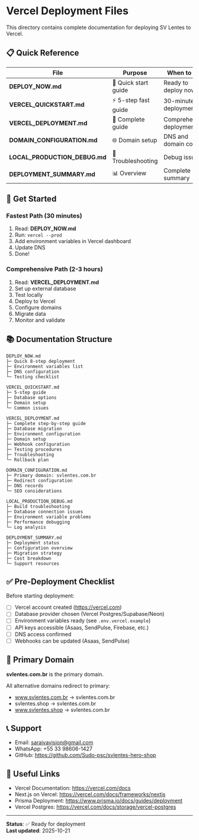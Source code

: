 # Vercel Deployment Files

This directory contains complete documentation for deploying SV Lentes to Vercel.

## 📋 Quick Reference

| File | Purpose | When to Use |
|------|---------|-------------|
| **DEPLOY_NOW.md** | 🚀 Quick start guide | Ready to deploy now |
| **VERCEL_QUICKSTART.md** | ⚡ 5-step fast guide | 30-minute deployment |
| **VERCEL_DEPLOYMENT.md** | 📖 Complete guide | Comprehensive deployment |
| **DOMAIN_CONFIGURATION.md** | 🌐 Domain setup | DNS and domain config |
| **LOCAL_PRODUCTION_DEBUG.md** | 🔧 Troubleshooting | Debug issues |
| **DEPLOYMENT_SUMMARY.md** | 📊 Overview | Complete summary |

## 🚀 Get Started

### Fastest Path (30 minutes)
1. Read: **DEPLOY_NOW.md**
2. Run: `vercel --prod`
3. Add environment variables in Vercel dashboard
4. Update DNS
5. Done!

### Comprehensive Path (2-3 hours)
1. Read: **VERCEL_DEPLOYMENT.md**
2. Set up external database
3. Test locally
4. Deploy to Vercel
5. Configure domains
6. Migrate data
7. Monitor and validate

## 📚 Documentation Structure

```
DEPLOY_NOW.md
├─ Quick 8-step deployment
├─ Environment variables list
├─ DNS configuration
└─ Testing checklist

VERCEL_QUICKSTART.md
├─ 5-step guide
├─ Database options
├─ Domain setup
└─ Common issues

VERCEL_DEPLOYMENT.md
├─ Complete step-by-step guide
├─ Database migration
├─ Environment configuration
├─ Domain setup
├─ Webhook configuration
├─ Testing procedures
├─ Troubleshooting
└─ Rollback plan

DOMAIN_CONFIGURATION.md
├─ Primary domain: svlentes.com.br
├─ Redirect configuration
├─ DNS records
└─ SEO considerations

LOCAL_PRODUCTION_DEBUG.md
├─ Build troubleshooting
├─ Database connection issues
├─ Environment variable problems
├─ Performance debugging
└─ Log analysis

DEPLOYMENT_SUMMARY.md
├─ Deployment status
├─ Configuration overview
├─ Migration strategy
├─ Cost breakdown
└─ Support resources
```

## ✅ Pre-Deployment Checklist

Before starting deployment:

- [ ] Vercel account created (https://vercel.com)
- [ ] Database provider chosen (Vercel Postgres/Supabase/Neon)
- [ ] Environment variables ready (see `.env.vercel.example`)
- [ ] API keys accessible (Asaas, SendPulse, Firebase, etc.)
- [ ] DNS access confirmed
- [ ] Webhooks can be updated (Asaas, SendPulse)

## 🎯 Primary Domain

**svlentes.com.br** is the primary domain.

All alternative domains redirect to primary:
- www.svlentes.com.br → svlentes.com.br
- svlentes.shop → svlentes.com.br
- www.svlentes.shop → svlentes.com.br

## 📞 Support

- Email: saraivavision@gmail.com
- WhatsApp: +55 33 98606-1427
- GitHub: https://github.com/Sudo-psc/svlentes-hero-shop

## 🔗 Useful Links

- Vercel Documentation: https://vercel.com/docs
- Next.js on Vercel: https://vercel.com/docs/frameworks/nextjs
- Prisma Deployment: https://www.prisma.io/docs/guides/deployment
- Vercel Postgres: https://vercel.com/docs/storage/vercel-postgres

---

**Status**: ✅ Ready for deployment  
**Last updated**: 2025-10-21
